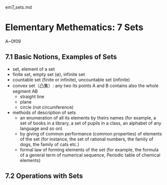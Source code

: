 em7_sets.md

Elementary Methematics: 7 Sets
================================================================================

A~0f09

7.1 Basic Notions, Examples of Sets
--------------------------------------------------------------------------------

- set, element of a set
- finite set, empty set (∅), infinite set
- countable set (finite or infinite), uncountable set (infinite)
- convex set（凸集）: any two its points A and B contains also the whole segment AB
  - straight line
  - plane
  - circle (not circumference)
- methods of description of sets
  - an enumeration of all its elements by theirs names (for example, a set of books in a library, a set of pupils in a class, an alphabet of any language and so on)
  - by giving of common performance (common properties) of elements of the set (for instance, the set of rational numbers, the family of dogs, the family of cats etc.)
  - formal law of forming elements of the set (for example, the formula of a general term of numerical sequence, Periodic table of chemical elements)

7.2 Operations with Sets
--------------------------------------------------------------------------------
